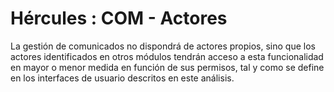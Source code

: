 # Hércules : COM \- Actores



La gestión de comunicados no dispondrá de actores propios, sino que los actores identificados en otros módulos tendrán acceso a esta funcionalidad en mayor o menor medida en función de sus permisos, tal y como se define en los interfaces de usuario descritos en este análisis.

  





